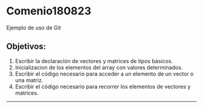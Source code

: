 # Comenio180823
Ejemplo de uso de Git 
## Objetivos:
  1. Escribir la declaración de vectores y matrices de tipos básicos.
  1. Inicializacion de los elementos del array con valores determinados.
  1. Escribir el código necesario para acceder a un elemento de un vector o una matriz.
  1. Escribir el código necesario para recorrer los elementos de vectores y matrices.
  
***
